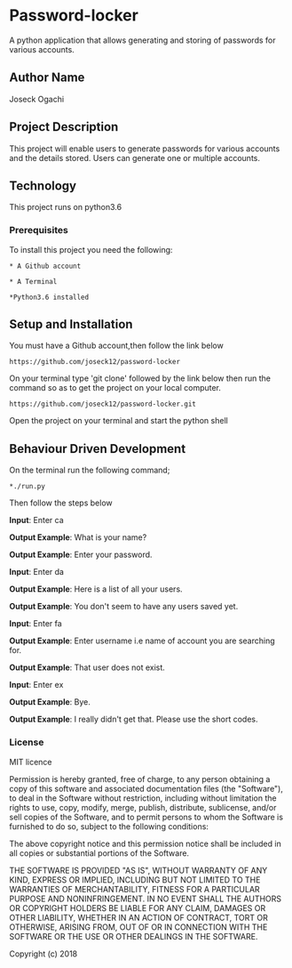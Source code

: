 # Password-locker

A python application that allows generating and storing of passwords for various accounts.

## Author Name

Joseck Ogachi

## Project Description

This project will enable users to generate passwords for various accounts and the details stored. Users can generate one or multiple accounts.

## Technology

 This project runs on python3.6

### Prerequisites

To install this project you need the following:

`* A Github account`

`* A Terminal`

`*Python3.6 installed`

## Setup and Installation

You must have a Github account,then follow the link below

`https://github.com/joseck12/password-locker`

 On your terminal type 'git clone' followed by the link below then run the command so as to get the project on your local computer.

`https://github.com/joseck12/password-locker.git`

Open the project on your terminal and start the python shell

## Behaviour Driven Development

On the terminal run the following command;

 `*./run.py`

 Then follow the steps below

 **Input**: Enter ca

**Output Example**: What is your name?

**Output Example**: Enter your password.

 **Input**: Enter da

**Output Example**: Here is a list of all your users.

**Output Example**: You don't seem to have any users saved yet.

 **Input**: Enter fa

**Output Example**: Enter username i.e name of account you are searching for.

**Output Example**: That user does not exist.

 **Input**: Enter ex

**Output Example**: Bye.

**Output Example**: I really didn't get that. Please use the short codes.

### License

MIT licence

Permission is hereby granted, free of charge, to any person obtaining a copy of this software and associated documentation files (the "Software"), to deal in the Software without restriction, including without limitation the rights to use, copy, modify, merge, publish, distribute, sublicense, and/or sell copies of the Software, and to permit persons to whom the Software is furnished to do so, subject to the following conditions:

The above copyright notice and this permission notice shall be included in all copies or substantial portions of the Software.

THE SOFTWARE IS PROVIDED "AS IS", WITHOUT WARRANTY OF ANY KIND, EXPRESS OR IMPLIED, INCLUDING BUT NOT LIMITED TO THE WARRANTIES OF MERCHANTABILITY, FITNESS FOR A PARTICULAR PURPOSE AND NONINFRINGEMENT. IN NO EVENT SHALL THE AUTHORS OR COPYRIGHT HOLDERS BE LIABLE FOR ANY CLAIM, DAMAGES OR OTHER LIABILITY, WHETHER IN AN ACTION OF CONTRACT, TORT OR OTHERWISE, ARISING FROM, OUT OF OR IN CONNECTION WITH THE SOFTWARE OR THE USE OR OTHER DEALINGS IN THE SOFTWARE.

Copyright (c) 2018
